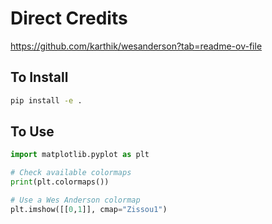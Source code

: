 # Direct Credits
https://github.com/karthik/wesanderson?tab=readme-ov-file

## To Install
```bash
pip install -e .
```

## To Use
```python
import matplotlib.pyplot as plt

# Check available colormaps
print(plt.colormaps())

# Use a Wes Anderson colormap
plt.imshow([[0,1]], cmap="Zissou1")
```